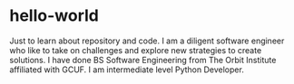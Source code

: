 # hello-world
Just to learn about repository and code.
I am a diligent software engineer who like to take on challenges and explore new strategies to create solutions. I have done BS Software Engineering from The Orbit Institute affiliated with GCUF. I am intermediate level Python Developer.
